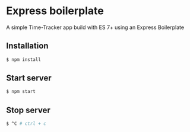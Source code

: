 # Express boilerplate

A simple Time-Tracker app build with ES 7+ using an Express Boilerplate

## Installation
```sh
$ npm install
```

## Start server
```sh
$ npm start
```

## Stop server
```sh
$ ^C # ctrl + c
```
